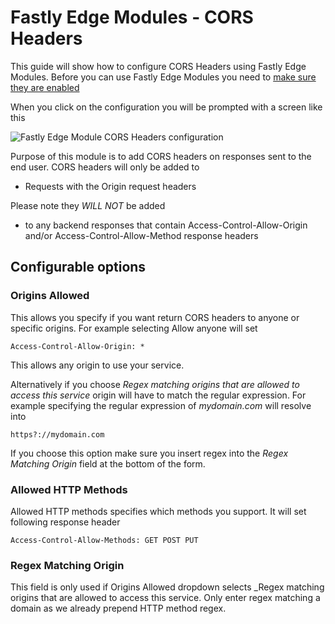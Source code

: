 # Fastly Edge Modules - CORS Headers

This guide will show how to configure CORS Headers using Fastly Edge Modules. Before you can use Fastly
Edge Modules you need to [make sure they are enabled](https://github.com/fastly/fastly-magento2/blob/master/Documentation/Guides/Edge-Modules/EDGE-MODULES.md)

When you click on the configuration you will be prompted with a screen like this

![Fastly Edge Module CORS Headers configuration](../images/guides/edge-modules/edge-module-cors.png "Fastly Edge Module CORS Headers configuration")


Purpose of this module is to add CORS headers on responses sent to the end user. CORS headers
will only be added to 

- Requests with the Origin request headers

Please note they *WILL NOT* be added

- to any backend responses that contain Access-Control-Allow-Origin and/or Access-Control-Allow-Method response headers

## Configurable options

### Origins Allowed

This allows you specify if you want return CORS headers to anyone or specific origins. For example selecting Allow anyone will set

```
Access-Control-Allow-Origin: *
```

This allows any origin to use your service. 

Alternatively if you choose _Regex matching origins that are allowed to access this service_ origin will have to match the regular
expression. For example specifying the regular expression of *mydomain.com* will resolve into 

```https?://mydomain.com```

If you choose this option make sure you insert regex into the *Regex Matching Origin* field at the bottom of the form.

### Allowed HTTP Methods


Allowed HTTP methods specifies which methods you support. It will set following response header 

```
Access-Control-Allow-Methods: GET POST PUT
```

### Regex Matching Origin

This field is only used if Origins Allowed dropdown selects _Regex matching origins that are allowed to access this service.
Only enter regex matching a domain as we already prepend HTTP method regex.
